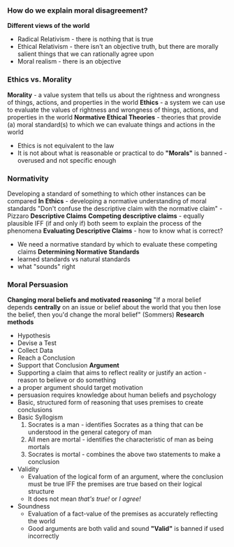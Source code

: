### How do we explain moral disagreement?
**Different views of the world**
- Radical Relativism - there is nothing that is true
- Ethical Relativism - there isn't an objective truth, but there are morally salient things that we can rationally agree upon
- Moral realism - there is an objective 
### Ethics vs. Morality
**Morality** - a value system that tells us about the rightness and wrongness of things, actions, and properties in the world
**Ethics** - a system we can use to evaluate the values of rightness and wrongness of things, actions, and properties in the world
**Normative Ethical Theories** - theories that provide (a) moral standard(s) to which we can evaluate things and actions in the world
- Ethics is not equivalent to the law
- It is not about what is reasonable or practical to do
**"Morals"** is banned - overused and not specific enough
### Normativity
Developing a standard of something to which other instances can be compared
**In Ethics** - developing a normative understanding of moral standards
"Don't confuse the descriptive claim with the normative claim" - Pizzaro
**Descriptive Claims**
**Competing descriptive claims** - equally plausible IFF (if and only if) both seem to explain the process of the phenomena
**Evaluating Descriptive Claims** - how to know what is correct?
- We need a normative standard by which to evaluate these competing claims
**Determining Normative Standards**
- learned standards vs natural standards
- what "sounds" right
### Moral Persuasion
**Changing moral beliefs and motivated reasoning**
"If a moral belief depends **centrally** on an issue or belief about the world that you then lose the belief, then you'd change the moral belief" (Sommers)
**Research methods**
- Hypothesis
- Devise a Test
- Collect Data
- Reach a Conclusion
- Support that Conclusion
**Argument**
- Supporting a claim that aims to reflect reality or justify an action - reason to believe or do something
- a proper argument should target motivation
- persuasion requires knowledge about human beliefs and psychology
- Basic, structured form of reasoning that uses premises to create conclusions
- Basic Syllogism
	1. Socrates is a man - identifies Socrates as a thing that can be understood in the general category of man
	2. All men are mortal - identifies the characteristic of man as being mortals
	3. Socrates is mortal - combines the above two statements to make a conclusion
- Validity
	- Evaluation of the logical form of an argument, where the conclusion must be true IFF the premises are true based on their logical structure
	- It does not mean *that's true!* or *I agree!*
- Soundness
	- Evaluation of a fact-value of the premises as accurately reflecting the world
	- Good arguments are both valid and sound
**"Valid"** is banned if used incorrectly